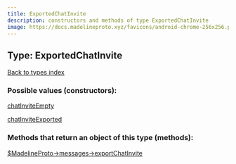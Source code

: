 ```yaml
---
title: ExportedChatInvite
description: constructors and methods of type ExportedChatInvite
image: https://docs.madelineproto.xyz/favicons/android-chrome-256x256.png
---
```

## Type: ExportedChatInvite  
[Back to types index](index.md)



### Possible values (constructors):

[chatInviteEmpty](../constructors/chatInviteEmpty.md)  

[chatInviteExported](../constructors/chatInviteExported.md)  



### Methods that return an object of this type (methods):

[$MadelineProto->messages->exportChatInvite](../methods/messages_exportChatInvite.md)  



